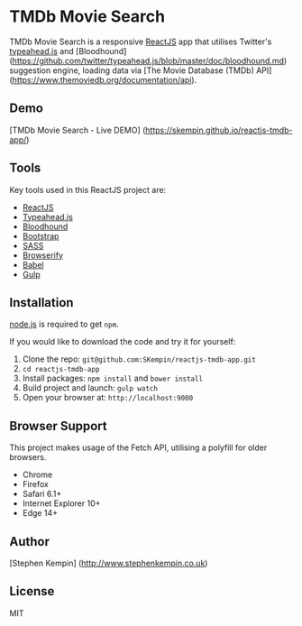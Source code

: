 # TMDb Movie Search

TMDb Movie Search is a responsive [ReactJS](http://facebook.github.io/react/index.html) app that utilises Twitter's [typeahead.js](https://twitter.github.io/typeahead.js/) and [Bloodhound] (https://github.com/twitter/typeahead.js/blob/master/doc/bloodhound.md) suggestion engine, loading data via [The Movie Database (TMDb) API] (https://www.themoviedb.org/documentation/api).

## Demo
[TMDb Movie Search - Live DEMO] (https://skempin.github.io/reactjs-tmdb-app/)

## Tools
Key tools used in this ReactJS project are:

* [ReactJS](http://facebook.github.io/react/index.html)
* [Typeahead.js](https://twitter.github.io/typeahead.js/)
* [Bloodhound](https://github.com/twitter/typeahead.js/blob/master/doc/bloodhound.md)
* [Bootstrap](http://getbootstrap.com/)
* [SASS](http://sass-lang.com/)
* [Browserify](http://browserify.org/)
* [Babel](https://babeljs.io/)
* [Gulp](http://gulpjs.com/)

## Installation
[node.js](http://nodejs.org/download/) is required to get ``npm``.

If you would like to download the code and try it for yourself:

1. Clone the repo: `git@github.com:SKempin/reactjs-tmdb-app.git`
2. `cd reactjs-tmdb-app`
2. Install packages: `npm install` and `bower install`
3. Build project and launch: `gulp watch`
4. Open your browser at: `http://localhost:9000`

## Browser Support
This project makes usage of the Fetch API, utilising a polyfill for older browsers.

- Chrome
- Firefox
- Safari 6.1+
- Internet Explorer 10+
- Edge 14+

## Author
[Stephen Kempin] (http://www.stephenkempin.co.uk)

## License
MIT
